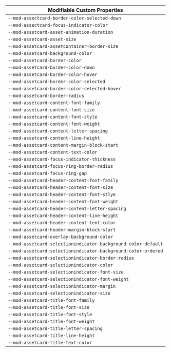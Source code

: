 | Modifiable Custom Properties                                  |
| ------------------------------------------------------------- |
| `--mod-assectcard-border-color-selected-down`                 |
| `--mod-assectcard-focus-indicator-color`                      |
| `--mod-assetcard-asset-animation-duration`                    |
| `--mod-assetcard-asset-size`                                  |
| `--mod-assetcard-assetcontainer-border-size`                  |
| `--mod-assetcard-background-color`                            |
| `--mod-assetcard-border-color`                                |
| `--mod-assetcard-border-color-down`                           |
| `--mod-assetcard-border-color-hover`                          |
| `--mod-assetcard-border-color-selected`                       |
| `--mod-assetcard-border-color-selected-hover`                 |
| `--mod-assetcard-border-radius`                               |
| `--mod-assetcard-content-font-family`                         |
| `--mod-assetcard-content-font-size`                           |
| `--mod-assetcard-content-font-style`                          |
| `--mod-assetcard-content-font-weight`                         |
| `--mod-assetcard-content-letter-spacing`                      |
| `--mod-assetcard-content-line-height`                         |
| `--mod-assetcard-content-margin-block-start`                  |
| `--mod-assetcard-content-text-color`                          |
| `--mod-assetcard-focus-indicator-thickness`                   |
| `--mod-assetcard-focus-ring-border-radius`                    |
| `--mod-assetcard-focus-ring-gap`                              |
| `--mod-assetcard-header-content-font-family`                  |
| `--mod-assetcard-header-content-font-size`                    |
| `--mod-assetcard-header-content-font-stlye`                   |
| `--mod-assetcard-header-content-font-weight`                  |
| `--mod-assetcard-header-content-letter-spacing`               |
| `--mod-assetcard-header-content-line-height`                  |
| `--mod-assetcard-header-content-text-color`                   |
| `--mod-assetcard-header-margin-block-start`                   |
| `--mod-assetcard-overlay-background-color`                    |
| `--mod-assetcard-selectionindicator-background-color-default` |
| `--mod-assetcard-selectionindicator-background-color-ordered` |
| `--mod-assetcard-selectionindicator-border-radius`            |
| `--mod-assetcard-selectionindicator-color`                    |
| `--mod-assetcard-selectionindicator-font-size`                |
| `--mod-assetcard-selectionindicator-font-weight`              |
| `--mod-assetcard-selectionindicator-margin`                   |
| `--mod-assetcard-selectionindicator-size`                     |
| `--mod-assetcard-title-font-family`                           |
| `--mod-assetcard-title-font-size`                             |
| `--mod-assetcard-title-font-style`                            |
| `--mod-assetcard-title-font-weight`                           |
| `--mod-assetcard-title-letter-spacing`                        |
| `--mod-assetcard-title-line-height`                           |
| `--mod-assetcard-title-text-color`                            |
